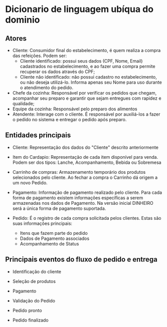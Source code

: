 Dicionario de linguagem ubíqua do dominio
=========================================

## Atores

- Cliente: Consumidor final do estabelecimento, é quem realiza a compra das refeições. Podem ser:
  - Cliente identificado: possui seus dados (CPF, Nome, Email) cadastrados no estabelecimento, e ao fazer uma compra permite recuperar os dados através do CPF;
  - Cliente não identificado: não possui cadastro no estabelecimento, ou não deseja utilizá-lo. Informa apenas seu Nome para uso durante o atendimento do pedido.
- Chefe da cozinha: Responsável por verificar os pedidos que chegam, acompanhar seu preparo e garantir que sejam entregues com rapidez e qualidade;
- Equipe da cozinha: Responsável pelo preparo dos alimentos
- Atendente: Interage com o cliente. É responsável por auxiliá-los a fazer o pedido no sistema e entregar o pedido após preparo.


## Entidades principais

- Cliente: Representação dos dados do "Cliente" descrito anteriormente
- Item do Cardapio: Representação de cada item disponível para venda. Podem ser dos tipos: Lanche, Acompanhamento, Bebida ou Sobremesa
- Carrinho de compras: Armazenamento temporário dos produtos selecionados pelo cliente. Ao fechar a compra o Carrinho dá origem a um novo Pedido.
- Pagamento: Informação de pagamento realizado pelo cliente. Para cada forma de pagamento existem informações específicas a serem armazenadas nos dados de Pagamento. 
Na versão inicial DINHEIRO será a única forma de pagamento suportada.


- Pedido: É o registro de cada compra solicitada pelos clientes. Estas são suas informações principais:
  - Itens que fazem parte do pedido
  - Dados de Pagamento associados
  - Acompanhamento de Status

## Principais eventos do fluxo de pedido e entrega

- Identificação do cliente

- Seleção de produtos

- Pagamento

- Validação do Pedido

- Pedido pronto

- Pedido finalizado
